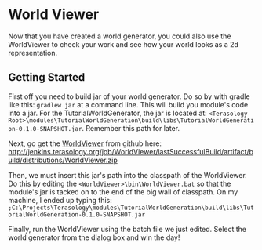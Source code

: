 # World Viewer

Now that you have created a world generator, you could also use the WorldViewer to check your work and see how your world looks as a 2d representation.

## Getting Started

First off you need to build jar of your world generator.  Do so by with gradle like this: ```gradlew jar``` at a command line.  This will build you module's code into a jar.  For the TutorialWorldGenerator, the jar is located at: ```<Terasology Root>\modules\TutorialWorldGeneration\build\libs\TutorialWorldGeneration-0.1.0-SNAPSHOT.jar```.  Remember this path for later.

Next,  go get the [WorldViewer](https://github.com/MovingBlocks/WorldViewer) from github here: http://jenkins.terasology.org/job/WorldViewer/lastSuccessfulBuild/artifact/build/distributions/WorldViewer.zip

Then, we must insert this jar's path into the classpath of the WorldViewer.  Do this by editing the ```<WorldViewer>\bin\WorldViewer.bat``` so that the module's jar is tacked on to the end of the big wall of classpath.  On my machine,  I ended up typing this: ```;C:\Projects\Terasology\modules\TutorialWorldGeneration\build\libs\TutorialWorldGeneration-0.1.0-SNAPSHOT.jar```

Finally,  run the WorldViewer using the batch file we just edited.  Select the world generator from the dialog box and win the day!
